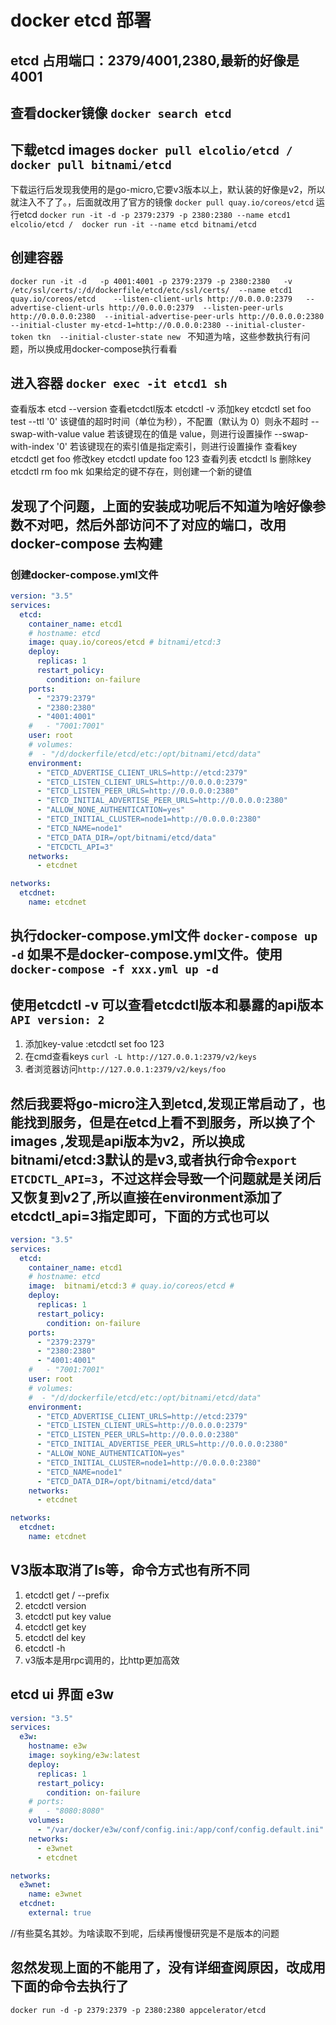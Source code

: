 # docker etcd 部署

## etcd 占用端口：2379/4001,2380,最新的好像是4001

## 查看docker镜像 `docker search etcd`

## 下载etcd images `docker pull elcolio/etcd / docker pull bitnami/etcd`
  下载运行后发现我使用的是go-micro,它要v3版本以上，默认装的好像是v2，所以就注入不了了。，后面就改用了官方的镜像 `docker pull quay.io/coreos/etcd`
  运行etcd `docker run -it -d -p 2379:2379 -p 2380:2380 --name etcd1 elcolio/etcd /  docker run -it --name etcd bitnami/etcd`

## 创建容器
  
   `docker run -it -d   -p 4001:4001 -p 2379:2379 -p 2380:2380   -v /etc/ssl/certs/:/d/dockerfile/etcd/etc/ssl/certs/  --name etcd1    quay.io/coreos/etcd    --listen-client-urls http://0.0.0.0:2379   --advertise-client-urls http://0.0.0.0:2379  --listen-peer-urls http://0.0.0.0:2380  --initial-advertise-peer-urls http://0.0.0.0:2380  --initial-cluster my-etcd-1=http://0.0.0.0:2380 --initial-cluster-token tkn  --initial-cluster-state new `
  不知道为啥，这些参数执行有问题，所以换成用docker-compose执行看看

## 进入容器 `docker exec -it etcd1 sh`

  查看版本 etcd --version
  查看etcdctl版本 etcdctl -v
  添加key etcdctl set foo test
  --ttl '0'            该键值的超时时间（单位为秒），不配置（默认为 0）则永不超时
  --swap-with-value value 若该键现在的值是 value，则进行设置操作
  --swap-with-index '0'    若该键现在的索引值是指定索引，则进行设置操作
  查看key etcdctl get foo
  修改key etcdctl update foo 123
  查看列表 etcdctl ls
  删除key etcdctl rm foo
  mk 如果给定的键不存在，则创建一个新的键值

## 发现了个问题，上面的安装成功呢后不知道为啥好像参数不对吧，然后外部访问不了对应的端口，改用docker-compose 去构建

### 创建docker-compose.yml文件

```yml
version: "3.5"
services:
  etcd:
    container_name: etcd1
    # hostname: etcd
    image: quay.io/coreos/etcd # bitnami/etcd:3
    deploy:
      replicas: 1
      restart_policy:
        condition: on-failure
    ports:
      - "2379:2379"
      - "2380:2380"
      - "4001:4001"
    #   - "7001:7001"
    user: root
    # volumes:
    #  - "/d/dockerfile/etcd/etc:/opt/bitnami/etcd/data"
    environment:
      - "ETCD_ADVERTISE_CLIENT_URLS=http://etcd:2379"
      - "ETCD_LISTEN_CLIENT_URLS=http://0.0.0.0:2379"
      - "ETCD_LISTEN_PEER_URLS=http://0.0.0.0:2380"
      - "ETCD_INITIAL_ADVERTISE_PEER_URLS=http://0.0.0.0:2380"
      - "ALLOW_NONE_AUTHENTICATION=yes"
      - "ETCD_INITIAL_CLUSTER=node1=http://0.0.0.0:2380"
      - "ETCD_NAME=node1"
      - "ETCD_DATA_DIR=/opt/bitnami/etcd/data"
      - "ETCDCTL_API=3"
    networks:
      - etcdnet

networks:
  etcdnet:
    name: etcdnet
```

## 执行docker-compose.yml文件 `docker-compose up -d` 如果不是docker-compose.yml文件。使用`docker-compose -f xxx.yml up -d`

## 使用etcdctl -v 可以查看etcdctl版本和暴露的api版本`API version: 2`

1. 添加key-value :etcdctl set foo 123
2. 在cmd查看keys `curl -L http://127.0.0.1:2379/v2/keys`
3. 者浏览器访问`http://127.0.0.1:2379/v2/keys/foo`

## 然后我要将go-micro注入到etcd,发现正常启动了，也能找到服务，但是在etcd上看不到服务，所以换了个images ,发现是api版本为v2，所以换成bitnami/etcd:3默认的是v3,或者执行命令`export ETCDCTL_API=3`，不过这样会导致一个问题就是关闭后又恢复到v2了,所以直接在environment添加了etcdctl_api=3指定即可，下面的方式也可以

```yml
version: "3.5"
services:
  etcd:
    container_name: etcd1
    # hostname: etcd
    image:  bitnami/etcd:3 # quay.io/coreos/etcd #
    deploy:
      replicas: 1
      restart_policy:
        condition: on-failure
    ports:
      - "2379:2379"
      - "2380:2380"
      - "4001:4001"
    #   - "7001:7001"
    user: root
    # volumes:
    #  - "/d/dockerfile/etcd/etc:/opt/bitnami/etcd/data"
    environment:
      - "ETCD_ADVERTISE_CLIENT_URLS=http://etcd:2379"
      - "ETCD_LISTEN_CLIENT_URLS=http://0.0.0.0:2379"
      - "ETCD_LISTEN_PEER_URLS=http://0.0.0.0:2380"
      - "ETCD_INITIAL_ADVERTISE_PEER_URLS=http://0.0.0.0:2380"
      - "ALLOW_NONE_AUTHENTICATION=yes"
      - "ETCD_INITIAL_CLUSTER=node1=http://0.0.0.0:2380"
      - "ETCD_NAME=node1"
      - "ETCD_DATA_DIR=/opt/bitnami/etcd/data"
    networks:
      - etcdnet

networks:
  etcdnet:
    name: etcdnet
```

## V3版本取消了ls等，命令方式也有所不同

1. etcdctl get / --prefix
2. etcdctl version
3. etcdctl put key value
4. etcdctl get key
5. etcdctl del key
6. etcdctl -h
7. v3版本是用rpc调用的，比http更加高效

## etcd ui 界面 e3w

```yml
version: "3.5"
services:
  e3w:
    hostname: e3w
    image: soyking/e3w:latest
    deploy:
      replicas: 1
      restart_policy:
        condition: on-failure
    # ports:
    #   - "8080:8080"
    volumes:
      - "/var/docker/e3w/conf/config.ini:/app/conf/config.default.ini"
    networks:
      - e3wnet
      - etcdnet

networks:
  e3wnet:
    name: e3wnet
  etcdnet:
    external: true
```

//有些莫名其妙。为啥读取不到呢，后续再慢慢研究是不是版本的问题

## 忽然发现上面的不能用了，没有详细查阅原因，改成用下面的命令去执行了
`docker run -d -p 2379:2379 -p 2380:2380 appcelerator/etcd`

